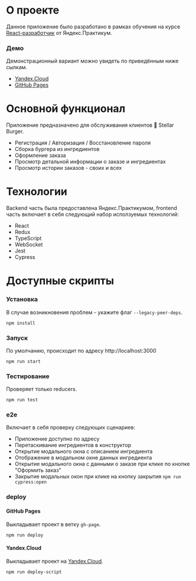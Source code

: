 # О проекте
Данное приложение было разработано в рамках обучения на курсе [React-разработчик](https://practicum.yandex.ru/react/) от Яндекс.Практикум.

### Демо
Демонстрационный вариант можно увидеть по приведённым ниже сылкам.
- [Yandex.Cloud](http://tachkovsa.nomoredomains.work/)
- [GitHub Pages](https://tachkovsa.github.io/yandex-react-burger/)

# Основной функционал
Приложение предназначено для обслуживания клиентов 🍔 Stellar Burger.
- Регистрация / Авторизация / Восстановление пароля
- Сборка бургера из ингредиентов
- Оформление заказа
- Просмотр детальной информации о заказе и ингредиентах
- Просмотр истории заказов - своих и всех

# Технологии
Backend часть была предоставлена Яндекс.Практикумом, frontend часть включает в себя следующий набор исползуемых технологий:
- React
- Redux
- TypeScript
- WebSocket
- Jest
- Cypress

# Доступные скрипты

### Установка
В случае возникновения проблем - укажите флаг `--legacy-peer-deps`.

`npm install`

### Запуск
По умолчанию, происходит по адресу http://localhost:3000

`npm run start`

### Тестирование
Проверяет только reducers.

`npm run test`

### e2e
Включает в себя проверку следующих сценариев:
- Приложение доступно по адресу
- Перетаскивание ингредиентов в конструктор
- Открытие модального окна с описанием ингредиента
- Отображение в модальном окне данных ингредиента
- Открытие модального окна с данными о заказе при клике по кнопке "Оформить заказ"
- Закрытие модальных окон при клике на кнопку закрытия
`npm run cypress:open`

### deploy
#### GitHub Pages
Выкладывает проект в ветку `gh-page`.

`npm run deploy`

#### Yandex.Cloud
Выкладывает проект на [Yandex.Cloud](https://cloud.yandex.ru).

`npm run deploy-script`

